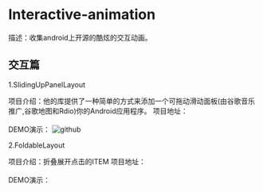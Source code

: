Interactive-animation
=====================

描述：收集android上开源的酷炫的交互动画。


交互篇
------

1.SlidingUpPanelLayout

项目介绍：他的库提供了一种简单的方式来添加一个可拖动滑动面板(由谷歌音乐推广,谷歌地图和Rdio)你的Android应用程序。
项目地址：[](https://github.com/umano/AndroidSlidingUpPanel)<br />  
DEMO演示：
![github](https://camo.githubusercontent.com/834cfd81ce764457db69dc023e1bd0adf0a8d00d/68747470733a2f2f7261772e6769746875622e636f6d2f756d616e6f2f416e64726f6964536c6964696e67557050616e656c44656d6f2f6d61737465722f736c6964696e67757070616e656c2e706e67 "github")  

2.FoldableLayout

项目介绍：折叠展开点击的ITEM
项目地址：[](https://github.com/alexvasilkov/FoldableLayout)<br />  
DEMO演示：[](https://play.google.com/store/apps/details?id=com.alexvasilkov.foldablelayout.sample)<br /> 
